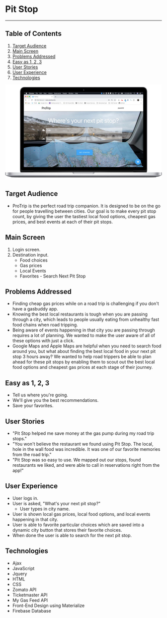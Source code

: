 # Pit Stop
----------

## Table of Contents 
1. [Target Audience](#target)
2. [Main Screen](#display)
3. [Problems Addressed](#problems)
4. [Easy as 1, 2, 3](#easy)
5. [User Stories](#stories)
6. [User Experience](#experience)
7. [Technologies](#technologies)


![MainDisplay](/assets/images/display-readme.jpg)
<a name="target"></a>
## Target Audience
* ProTrip is the perfect road trip companion. It is designed to be on the go for people travelling between cities. Our goal is to make every pit stop count, by giving the user the tastiest local food options, cheapest gas prices, and best events at each of their pit stops.

<a name="display"></a>
## Main Screen
1. Login screen.
2. Destination input.
    * Food choices
    * Gas prices
    * Local Events
    * Favorites - Search Next Pit Stop


<a name="problems"></a>
## Problems Addressed
* Finding cheap gas prices while on a road trip is challenging if you don't have a gasbuddy app.
* Knowing the best local restaurants is tough when you are passing through a city, which leads to people usually eating from unhealthy fast food chains when road tripping.
* Being aware of events happening in that city you are passing through requires a lot of planning. We wanted to make the user aware of all of these options with just a click.
* Google Maps and Apple Maps are helpful when you need to search food around you, but what about finding the best local food in your next pit stop 3 hours away? We wanted to help road trippers be able to plan ahead for these pit stops by enabling them to scout out the best local food options and cheapest gas prices at each stage of their journey.


<a name="easy"></a>
## Easy as 1, 2, 3
* Tell us where you're going.
* We'll give you the best recommendations.
* Save your favorites.




<a name="stories"></a>
## User Stories
* "Pit Stop helped me save money at the gas pump during my road trip stops."
* "You won't believe the restaurant we found using Pit Stop. The local, hole in the wall food was incredible. It was one of our favorite memories from the road trip."
* "Pit Stop was so easy to use. We mapped out our stops, found restaurants we liked, and were able to call in reservations right from the app!"


<a name="experience"></a>
## User Experience
* User logs in. 
* User is asked, "What's your next pit stop?"
  * User types in city name.
* User is shown local gas prices, local food options, and local events happening in that city.
* User is able to favorite particular choices which are saved into a dynamic city button that stores their favorite choices.
* When done the user is able to search for the next pit stop.



<a name="technologies"></a>
## Technologies

 - Ajax
 - JavaScript
 - Jquery
 - HTML
 - CSS
 - Zomato API
 - Ticketmaster API
 - My Gas Feed API
 - Front-End Design using Materialize
 - Firebase Database  





